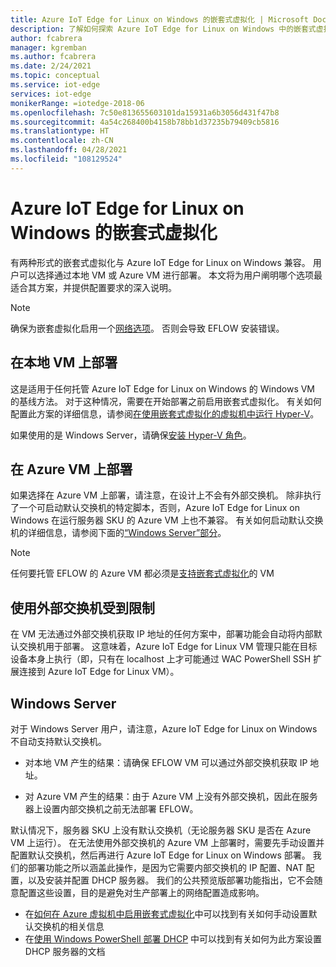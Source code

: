 ```yaml
---
title: Azure IoT Edge for Linux on Windows 的嵌套式虚拟化 | Microsoft Docs
description: 了解如何探索 Azure IoT Edge for Linux on Windows 中的嵌套式虚拟化。
author: fcabrera
manager: kgremban
ms.author: fcabrera
ms.date: 2/24/2021
ms.topic: conceptual
ms.service: iot-edge
services: iot-edge
monikerRange: =iotedge-2018-06
ms.openlocfilehash: 7c50e813655603101da15931a6b3056d431f47b8
ms.sourcegitcommit: 4a54c268400b4158b78bb1d37235b79409cb5816
ms.translationtype: HT
ms.contentlocale: zh-CN
ms.lasthandoff: 04/28/2021
ms.locfileid: "108129524"
---
```

# <a name="nested-virtualization-for-azure-iot-edge-for-linux-on-windows"></a>Azure IoT Edge for Linux on Windows 的嵌套式虚拟化
有两种形式的嵌套式虚拟化与 Azure IoT Edge for Linux on Windows 兼容。 用户可以选择通过本地 VM 或 Azure VM 进行部署。 本文将为用户阐明哪个选项最适合其方案，并提供配置要求的深入说明。

> [!NOTE]
>
> 确保为嵌套虚拟化启用一个[网络选项](/virtualization/hyper-v-on-windows/user-guide/nested-virtualization#networking-options)。 否则会导致 EFLOW 安装错误。 

## <a name="deployment-on-local-vm"></a>在本地 VM 上部署
这是适用于任何托管 Azure IoT Edge for Linux on Windows 的 Windows VM 的基线方法。 对于这种情况，需要在开始部署之前启用嵌套式虚拟化。 有关如何配置此方案的详细信息，请参阅[在使用嵌套式虚拟化的虚拟机中运行 Hyper-V](/virtualization/hyper-v-on-windows/user-guide/nested-virtualization)。

如果使用的是 Windows Server，请确保[安装 Hyper-V 角色](/windows-server/virtualization/hyper-v/get-started/install-the-hyper-v-role-on-windows-server)。

## <a name="deployment-on-azure-vms"></a>在 Azure VM 上部署
如果选择在 Azure VM 上部署，请注意，在设计上不会有外部交换机。 除非执行了一个可启动默认交换机的特定脚本，否则，Azure IoT Edge for Linux on Windows 在运行服务器 SKU 的 Azure VM 上也不兼容。 有关如何启动默认交换机的详细信息，请参阅下面的[“Windows Server”部分](#windows-server)。 

> [!NOTE]
>
> 任何要托管 EFLOW 的 Azure VM 都必须是[支持嵌套式虚拟化](../virtual-machines/acu.md)的 VM


## <a name="limited-use-of-external-switch"></a>使用外部交换机受到限制
在 VM 无法通过外部交换机获取 IP 地址的任何方案中，部署功能会自动将内部默认交换机用于部署。 这意味着，Azure IoT Edge for Linux VM 管理只能在目标设备本身上执行（即，只有在 localhost 上才可能通过 WAC PowerShell SSH 扩展连接到 Azure IoT Edge for Linux VM）。

## <a name="windows-server"></a>Windows Server
对于 Windows Server 用户，请注意，Azure IoT Edge for Linux on Windows 不自动支持默认交换机。

* 对本地 VM 产生的结果：请确保 EFLOW VM 可以通过外部交换机获取 IP 地址。

* 对 Azure VM 产生的结果：由于 Azure VM 上没有外部交换机，因此在服务器上设置内部交换机之前无法部署 EFLOW。

默认情况下，服务器 SKU 上没有默认交换机（无论服务器 SKU 是否在 Azure VM 上运行）。 在无法使用外部交换机的 Azure VM 上部署时，需要先手动设置并配置默认交换机，然后再进行 Azure IoT Edge for Linux on Windows 部署。 我们的部署功能之所以涵盖此操作，是因为它需要内部交换机的 IP 配置、NAT 配置，以及安装并配置 DHCP 服务器。 我们的公共预览版部署功能指出，它不会随意配置这些设置，目的是避免对生产部署上的网络配置造成影响。

* 在[如何在 Azure 虚拟机中启用嵌套式虚拟化](/virtualization/hyper-v-on-windows/user-guide/nested-virtualization)中可以找到有关如何手动设置默认交换机的相关信息
* 在[使用 Windows PowerShell 部署 DHCP](/windows-server/networking/technologies/dhcp/dhcp-deploy-wps) 中可以找到有关如何为此方案设置 DHCP 服务器的文档